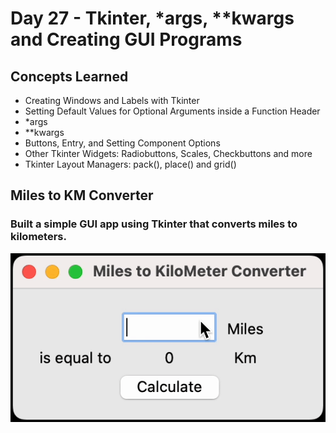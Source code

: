 # Day 27 - Tkinter, *args, **kwargs and Creating GUI Programs
## Concepts Learned
- Creating Windows and Labels with Tkinter
- Setting Default Values for Optional Arguments inside a Function Header
- *args
- **kwargs
- Buttons, Entry, and Setting Component Options
- Other Tkinter Widgets: Radiobuttons, Scales, Checkbuttons and more
- Tkinter Layout Managers: pack(), place() and grid()
## Miles to KM Converter
### Built a simple GUI app using Tkinter that converts miles to kilometers.
![Day 27 Code Demo](../gifs/Day027.gif)
